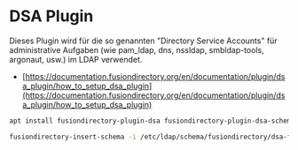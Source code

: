 # DSA Plugin

Dieses Plugin wird für die so genannten "Directory Service Accounts" für administrative Aufgaben (wie pam_ldap, dns, nssldap, smbldap-tools, argonaut, usw.) im LDAP verwendet.

* [https://documentation.fusiondirectory.org/en/documentation/plugin/dsa_plugin/how_to_setup_dsa_plugin](https://documentation.fusiondirectory.org/en/documentation/plugin/dsa_plugin/how_to_setup_dsa_plugin)

```bash
apt install fusiondirectory-plugin-dsa fusiondirectory-plugin-dsa-schema
```

```bash
fusiondirectory-insert-schema -i /etc/ldap/schema/fusiondirectory/dsa-fd-conf.schema
```

